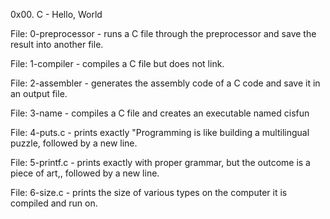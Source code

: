 0x00. C - Hello, World

File: 0-preprocessor - runs a C file through the preprocessor and save the result into another file.

File: 1-compiler - compiles a C file but does not link.

File: 2-assembler - generates the assembly code of a C code and save it in an output file.

File: 3-name - compiles a C file and creates an executable named cisfun

File: 4-puts.c -  prints exactly "Programming is like building a multilingual puzzle, followed by a new line.

File: 5-printf.c - prints exactly with proper grammar, but the outcome is a piece of art,, followed by a new line.

File: 6-size.c - prints the size of various types on the computer it is compiled and run on.


